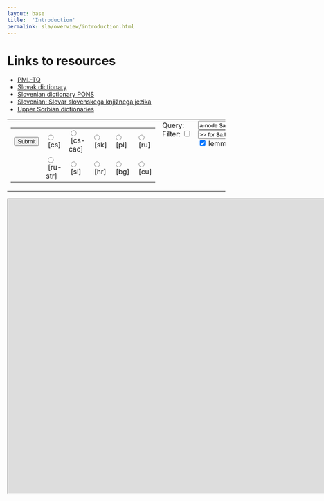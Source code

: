 ```yaml
---
layout: base
title:  'Introduction'
permalink: sla/overview/introduction.html
---
```


# Links to resources

* [PML-TQ](pmltq.html)
* [Slovak dictionary](http://slovnik.azet.sk/pravopis/slovnik-sj/)
* [Slovenian dictionary PONS](http://en.pons.com/translate)
* [Slovenian: Slovar slovenskega knjižnega jezika](http://bos.zrc-sazu.si/sskj.html)
* [Upper Sorbian dictionaries](http://85.214.109.148:8180/dict/online)

<script type="text/javascript">
function getTreebank()
{
    var treebank = "ud_cs";
    // Get a reference to the form id="pmltqform"
    var theForm = document.forms["pmltqform"];
    // Get a reference to the treebank the user chooses name="treebank":
    var radioTreebank = theForm.elements["treebank"];
    // Here since there are 2 radio buttons radioTreebank.length = 2.
    // We loop through the radio buttons.
    for(var i = 0; i < radioTreebank.length; i++)
    {
        // if the radio button is checked
        if(radioTreebank[i].checked)
        {
            treebank = radioTreebank[i].value;
            // If we get a match then we break out of this loop.
            // No reason to continue if we get a match.
            break;
        }
    }
    return treebank;
}

function setFilter()
{
    var theForm = document.forms["pmltqform"];
    // for $a.lemma give $1, count() sort by $2 desc, $1
    // Potřebujeme pole prvků, které přicházejí v úvahu, včetně jejich reprezentace v PML-TQ, např. lform ... lower($a.form).
    var availableAttr =
    [
        ['lemma', '$a.lemma'],
        ['lform', 'lower($a.form)'],
        ['tag',   '$a.tag'],
        ['prontype', '$a.iset/prontype'],
        ['numtype',  '$a.iset/numtype'],
        ['gender',   '$a.iset/gender'],
        ['number',   '$a.iset/number'],
        ['case',     '$a.iset/case']
    ];
    var forpart = '';
    var givepart = '';
    var ielement = 0;
    for(var i = 0; i < availableAttr.length; i++)
    {
        if(theForm.elements[availableAttr[i][0]].checked)
        {
            ielement++;
            if(ielement>1)
            {
                forpart += ', ';
                givepart += ', ';
                sortpart += ', ';
            }
            forpart += availableAttr[i][1];
            givepart += '$'+ielement;
            sortpart += '$'+ielement;
        }
    }
    var sortpart = '';
    if(ielement>=1)
    {
        if(theForm.elements["countsort"].checked)
        {
            sortpart = '$' + (ielement+1) + ' desc, ' + givepart;
        }
        else
        {
            sortpart = givepart + ', ' + '$' + (ielement+1) + ' desc';
        }
        givepart += ', count()';
    }
    theForm.elements['filter'].value = ' >> for ' + forpart + ' give ' + givepart + ' sort by ' + sortpart;
    theForm.elements['filteron'].checked = 1;
}

function gotoQuery()
{
    var treebank=getTreebank();
    var url = "https://lindat.mff.cuni.cz//services/pmltq/#!/treebank/"+treebank+"/query/";
    var theForm = document.forms["pmltqform"];
    url += theForm.elements["query"].value;
    if(theForm.elements["filteron"].checked==true)
    {
        url += theForm.elements["filter"].value;
    }
    //window.location.assign(url);
    document.getElementById('embed').src = url;
}
</script>

  <form id="pmltqform" method="get" action="#">
  <table>
    <tr>
      <td valign="top">
        <table>
          <tr>
        <td><input type="button" name="submit" value="Submit" onclick="gotoQuery();" /></td>
        <td><input id="cs" type="radio" name="treebank" value="ud_cs" />&nbsp;<label for="cs">[cs]</label></td>
        <td><input id="cs-cac" type="radio" name="treebank" value="ud_cs_cac" />&nbsp;<label for="cs-cac">[cs-cac]</label></td>
        <td><input id="sk" type="radio" name="treebank" value="hamledt_sk" />&nbsp;<label for="sk">[sk]</label></td>
        <td><input id="pl" type="radio" name="treebank" value="ud_pl" />&nbsp;<label for="pl">[pl]</label></td>
        <td><input id="ru" type="radio" name="treebank" value="ud_ru" />&nbsp;<label for="ru">[ru]</label></td>
          </tr>
          <tr>
        <td></td>
        <td><input id="ru-str" type="radio" name="treebank" value="ud_ru_syntagrus" />&nbsp;<label for="ru-str">[ru-str]</label></td>
        <td><input id="sl" type="radio" name="treebank" value="ud_sl" />&nbsp;<label for="sl">[sl]</label></td>
        <td><input id="hr" type="radio" name="treebank" value="ud_hr" />&nbsp;<label for="hr">[hr]</label></td>
        <td><input id="bg" type="radio" name="treebank" value="ud_bg" />&nbsp;<label for="bg">[bg]</label></td>
        <td><input id="cu" type="radio" name="treebank" value="ud_cu" />&nbsp;<label for="cu">[cu]</label></td>
          </tr>
        </table>
      </td>
      <td valign="top">
        Query:<br />
        Filter:&nbsp;<input type="checkbox" name="filteron" /><br />
      </td>
      <td valign="top">
        <input type="text" size="145" name="query" value='a-node $a := [tag="PRON"]' /><br />
        <input type="text" size="145" name="filter" value='>> for $a.lemma give $1, count() sort by $2 desc, $1' /><br />
        <input type="checkbox" name="lemma" checked />&nbsp;lemma
        <input type="checkbox" name="lform" checked />&nbsp;lform
        <input type="checkbox" name="tag" checked />&nbsp;tag
        <input type="checkbox" name="prontype" checked />&nbsp;prontype
        <input type="checkbox" name="numtype" checked />&nbsp;numtype
        <input type="checkbox" name="gender" checked />&nbsp;gender
        <input type="checkbox" name="number" checked />&nbsp;number
        <input type="checkbox" name="case" checked />&nbsp;case
        <input type="checkbox" name="countsort" checked />&nbsp;sort&nbsp;by&nbsp;count
        <input type="button" name="setfilter" value="Set filter" onclick="setFilter();" />
      </td>
    </tr>
  </table>
  </form>
  <iframe id="embed" name="embed" src="https://lindat.mff.cuni.cz//services/pmltq/" width="1580" height="680">
  <p>Your browser does not support iframes.</p>
  </iframe>
